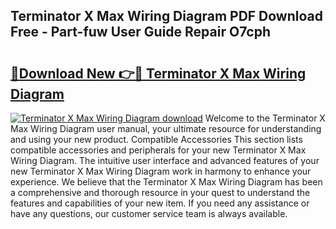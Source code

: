 ## Terminator X Max Wiring Diagram PDF Download Free - Part-fuw User Guide Repair O7cph

# <h2><a href="http://dfi3t7m.blite.top/?on=Terminator+X+Max+Wiring+Diagram">🔗Download New 👉🔴 Terminator X Max Wiring Diagram</a></h2>

[![Terminator X Max Wiring Diagram download](https://i.imgur.com/lujVjoI.png)](http://dfi3t7m.blite.top/?on=Terminator+X+Max+Wiring+Diagram)
Welcome to the Terminator X Max Wiring Diagram user manual, your ultimate resource for understanding and using your new product. Compatible Accessories This section lists compatible accessories and peripherals for your new Terminator X Max Wiring Diagram. The intuitive user interface and advanced features of your new Terminator X Max Wiring Diagram work in harmony to enhance your experience. We believe that the Terminator X Max Wiring Diagram has been a comprehensive and thorough resource in your quest to understand the features and capabilities of your new item. If you need any assistance or have any questions, our customer service team is always available.
